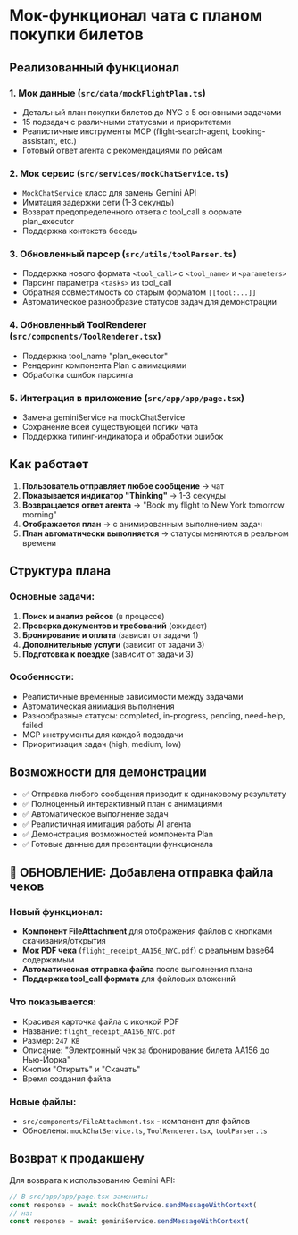 # Мок-функционал чата с планом покупки билетов

## Реализованный функционал

### 1. Мок данные (`src/data/mockFlightPlan.ts`)
- Детальный план покупки билетов до NYC с 5 основными задачами
- 15 подзадач с различными статусами и приоритетами
- Реалистичные инструменты MCP (flight-search-agent, booking-assistant, etc.)
- Готовый ответ агента с рекомендациями по рейсам

### 2. Мок сервис (`src/services/mockChatService.ts`)
- `MockChatService` класс для замены Gemini API
- Имитация задержки сети (1-3 секунды)
- Возврат предопределенного ответа с tool_call в формате plan_executor
- Поддержка контекста беседы

### 3. Обновленный парсер (`src/utils/toolParser.ts`)
- Поддержка нового формата `<tool_call>` с `<tool_name>` и `<parameters>`
- Парсинг параметра `<tasks>` из tool_call
- Обратная совместимость со старым форматом `[[tool:...]]`
- Автоматическое разнообразие статусов задач для демонстрации

### 4. Обновленный ToolRenderer (`src/components/ToolRenderer.tsx`)
- Поддержка tool_name "plan_executor"
- Рендеринг компонента Plan с анимациями
- Обработка ошибок парсинга

### 5. Интеграция в приложение (`src/app/app/page.tsx`)
- Замена geminiService на mockChatService
- Сохранение всей существующей логики чата
- Поддержка типинг-индикатора и обработки ошибок

## Как работает

1. **Пользователь отправляет любое сообщение** → чат
2. **Показывается индикатор "Thinking"** → 1-3 секунды
3. **Возвращается ответ агента** → "Book my flight to New York tomorrow morning"
4. **Отображается план** → с анимированным выполнением задач
5. **План автоматически выполняется** → статусы меняются в реальном времени

## Структура плана

### Основные задачи:
1. **Поиск и анализ рейсов** (в процессе) 
2. **Проверка документов и требований** (ожидает)
3. **Бронирование и оплата** (зависит от задачи 1)
4. **Дополнительные услуги** (зависит от задачи 3)
5. **Подготовка к поездке** (зависит от задачи 3)

### Особенности:
- Реалистичные временные зависимости между задачами
- Автоматическая анимация выполнения
- Разнообразные статусы: completed, in-progress, pending, need-help, failed
- MCP инструменты для каждой подзадачи
- Приоритизация задач (high, medium, low)

## Возможности для демонстрации

- ✅ Отправка любого сообщения приводит к одинаковому результату
- ✅ Полноценный интерактивный план с анимациями  
- ✅ Автоматическое выполнение задач
- ✅ Реалистичная имитация работы AI агента
- ✅ Демонстрация возможностей компонента Plan
- ✅ Готовые данные для презентации функционала

## 📎 **ОБНОВЛЕНИЕ: Добавлена отправка файла чеков**

### Новый функционал:
- **Компонент FileAttachment** для отображения файлов с кнопками скачивания/открытия
- **Мок PDF чека** (`flight_receipt_AA156_NYC.pdf`) с реальным base64 содержимым
- **Автоматическая отправка файла** после выполнения плана
- **Поддержка tool_call формата** для файловых вложений

### Что показывается:
- Красивая карточка файла с иконкой PDF
- Название: `flight_receipt_AA156_NYC.pdf`
- Размер: `247 KB` 
- Описание: "Электронный чек за бронирование билета AA156 до Нью-Йорка"
- Кнопки "Открыть" и "Скачать"
- Время создания файла

### Новые файлы:
- `src/components/FileAttachment.tsx` - компонент для файлов
- Обновлены: `mockChatService.ts`, `ToolRenderer.tsx`, `toolParser.ts`

## Возврат к продакшену

Для возврата к использованию Gemini API:
```typescript
// В src/app/app/page.tsx заменить:
const response = await mockChatService.sendMessageWithContext(
// на:
const response = await geminiService.sendMessageWithContext(
```
